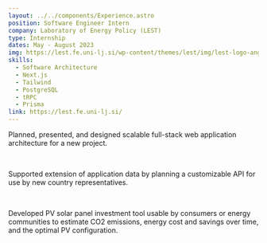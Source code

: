 ```yaml
---
layout: ../../components/Experience.astro
position: Software Engineer Intern
company: Laboratory of Energy Policy (LEST)
type: Internship
dates: May - August 2023
img: https://lest.fe.uni-lj.si/wp-content/themes/lest/img/lest-logo-ang-lezeci.svg
skills:
  - Software Architecture
  - Next.js
  - Tailwind
  - PostgreSQL
  - tRPC
  - Prisma
link: https://lest.fe.uni-lj.si/
---
```

Planned, presented, and designed scalable full-stack web
application architecture for a new project.

<br />

Supported extension of application data by planning a
customizable API for use by new country representatives.

<br />

Developed PV solar panel investment tool usable by
consumers or energy communities to estimate CO2 emissions,
energy cost and savings over time, and the optimal PV
configuration.
